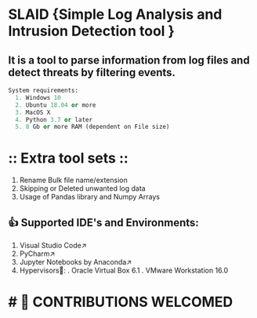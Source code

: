 # SLAID {Simple Log Analysis and Intrusion Detection tool }


## It is a tool to parse information from log files and detect threats by filtering events.


``` Python
System requirements:
  1. Windows 10 
  2. Ubuntu 18.04 or more
  3. MacOS X
  4. Python 3.7 or later 
  5. 8 Gb or more RAM (dependent on File size)
  ```

# :: Extra tool sets ::
1. Rename Bulk file name/extension
2. Skipping or Deleted unwanted log data
3. Usage of Pandas library and Numpy Arrays

## 👍 Supported IDE's and Environments:

1. Visual Studio Code↗️
2. PyCharm↗️
3. Jupyter Notebooks by Anaconda↗️
4. Hypervisors🚥:
   . Oracle Virtual Box 6.1
   . VMware Workstation 16.0

# # 🔲 CONTRIBUTIONS WELCOMED 
